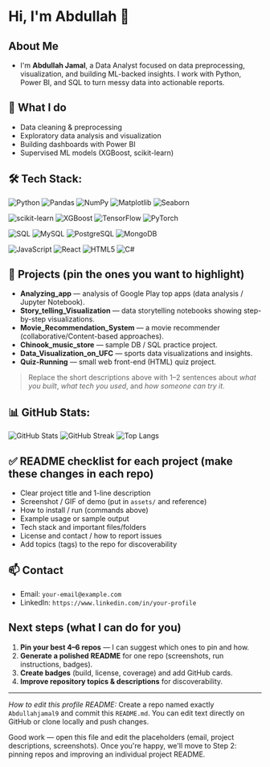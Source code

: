 # Hi, I'm Abdullah 👋

## About Me

* I'm **Abdullah Jamal**, a Data Analyst focused on data preprocessing, visualization, and building ML-backed insights. I work with Python, Power BI, and SQL to turn messy data into actionable reports.

## 🔭 What I do

* Data cleaning & preprocessing
* Exploratory data analysis and visualization
* Building dashboards with Power BI
* Supervised ML models (XGBoost, scikit-learn)

## 🛠 Tech Stack:

![Python](https://img.shields.io/badge/Python-3776AB?style=for-the-badge&logo=python&logoColor=white)
![Pandas](https://img.shields.io/badge/Pandas-150458?style=for-the-badge&logo=pandas&logoColor=white)
![NumPy](https://img.shields.io/badge/Numpy-013243?style=for-the-badge&logo=numpy&logoColor=white)
![Matplotlib](https://img.shields.io/badge/Matplotlib-ffffff?style=for-the-badge&logo=plotly&logoColor=black)
![Seaborn](https://img.shields.io/badge/Seaborn-004D40?style=for-the-badge&logo=python&logoColor=white)

![scikit-learn](https://img.shields.io/badge/scikit--learn-F7931E?style=for-the-badge&logo=scikit-learn&logoColor=white)
![XGBoost](https://img.shields.io/badge/XGBoost-EB5E00?style=for-the-badge&logo=xgboost&logoColor=white)
![TensorFlow](https://img.shields.io/badge/TensorFlow-FF6F00?style=for-the-badge&logo=TensorFlow&logoColor=white)
![PyTorch](https://img.shields.io/badge/PyTorch-EE4C2C?style=for-the-badge&logo=PyTorch&logoColor=white)

![SQL](https://img.shields.io/badge/SQL-336791?style=for-the-badge&logo=postgresql&logoColor=white)
![MySQL](https://img.shields.io/badge/MySQL-4479A1?style=for-the-badge&logo=mysql&logoColor=white)
![PostgreSQL](https://img.shields.io/badge/PostgreSQL-336791?style=for-the-badge&logo=postgresql&logoColor=white)
![MongoDB](https://img.shields.io/badge/MongoDB-47A248?style=for-the-badge&logo=mongodb&logoColor=white)

![JavaScript](https://img.shields.io/badge/JavaScript-F7DF1E?style=for-the-badge&logo=javascript&logoColor=black)
![React](https://img.shields.io/badge/React-20232A?style=for-the-badge&logo=react&logoColor=61DAFB)
![HTML5](https://img.shields.io/badge/HTML5-E34F26?style=for-the-badge&logo=html5&logoColor=white)
![C#](https://img.shields.io/badge/C%23-239120?style=for-the-badge&logo=c-sharp&logoColor=white)


## 📂 Projects (pin the ones you want to highlight)

* **Analyzing_app** — analysis of Google Play top apps (data analysis / Jupyter Notebook).
* **Story_telling_Visualization** — data storytelling notebooks showing step-by-step visualizations.
* **Movie_Recommendation_System** — a movie recommender (collaborative/Content-based approaches).
* **Chinook_music_store** — sample DB / SQL practice project.
* **Data_Visualization_on_UFC** — sports data visualizations and insights.
* **Quiz-Running** — small web front-end (HTML) quiz project.

> Replace the short descriptions above with 1–2 sentences about *what you built*, *what tech you used*, and *how someone can try it*.

## 📊 GitHub Stats:

![GitHub Stats](https://github-readme-stats.vercel.app/api?username=Abdullahjamal9&show_icons=true&theme=tokyonight)
![GitHub Streak](https://github-readme-streak-stats.herokuapp.com/?user=Abdullahjamal9&theme=tokyonight)
![Top Langs](https://github-readme-stats.vercel.app/api/top-langs/?username=Abdullahjamal9&layout=compact&theme=tokyonight)

## ✅ README checklist for each project (make these changes in each repo)

* Clear project title and 1-line description
* Screenshot / GIF of demo (put in `assets/` and reference)
* How to install / run (commands above)
* Example usage or sample output
* Tech stack and important files/folders
* License and contact / how to report issues
* Add topics (tags) to the repo for discoverability

## 📫 Contact

* Email: `your-email@example.com`
* LinkedIn: `https://www.linkedin.com/in/your-profile`

## Next steps (what I can do for you)

1. **Pin your best 4–6 repos** — I can suggest which ones to pin and how.
2. **Generate a polished README** for one repo (screenshots, run instructions, badges).
3. **Create badges** (build, license, coverage) and add GitHub cards.
4. **Improve repository topics & descriptions** for discoverability.

---

*How to edit this profile README:* Create a repo named exactly `Abdullahjamal9` and commit this `README.md`. You can edit text directly on GitHub or clone locally and push changes.

Good work — open this file and edit the placeholders (email, project descriptions, screenshots). Once you're happy, we'll move to Step 2: pinning repos and improving an individual project README.
